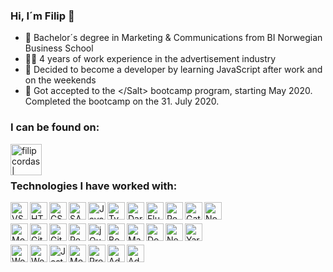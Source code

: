 ### Hi, I´m Filip 👋

- 📖 Bachelor´s degree in Marketing & Communications from BI Norwegian Business School 
- 👨‍💻 4 years of work experience in the advertisement industry
- 🤔 Decided to become a developer by learning JavaScript after work and on the weekends
- 🧂 Got accepted to the <\/Salt> bootcamp program, starting May 2020. Completed the bootcamp on the 31. July 2020.

### I can be found on:

<a href="https://www.linkedin.com/in/filipcordas/"><img align="left" align="left" title="filipcordas | LinkedIn" width="50px" src="https://cdn.jsdelivr.net/npm/simple-icons@v3/icons/linkedin.svg" /></a>
<br />
<br />

### Technologies I have worked with:
<img align="left" title="VS Code" height="28px" width="28px" src="https://cdn.jsdelivr.net/npm/simple-icons@v3/icons/visualstudiocode.svg" />
<img align="left" title="HTML5" height="28px" width="28px" src="https://cdn.jsdelivr.net/npm/simple-icons@v3/icons/html5.svg" />
<img align="left" title="CSS3" height="28px" width="28px" src="https://cdn.jsdelivr.net/npm/simple-icons@v3/icons/css3.svg" />
<img align="left" title="SASS" height="28px" width="28px" src="https://cdn.jsdelivr.net/npm/simple-icons@v3/icons/sass.svg" />
<img align="left" title="Javascript" height="28px" width="28px" src="https://cdn.jsdelivr.net/npm/simple-icons@v3/icons/javascript.svg" />
<img align="left" title="TypeScript" height="28px" width="28px" src="https://cdn.jsdelivr.net/npm/simple-icons@v3/icons/typescript.svg" />
<img align="left" title="Dart" height="28px" width="28px" src="https://cdn.jsdelivr.net/npm/simple-icons@v3/icons/dart.svg" />
<img align="left" title="Flutter" height="28px" width="28px" src="https://cdn.jsdelivr.net/npm/simple-icons@v3/icons/flutter.svg" />
<img align="left" title="React" height="28px" width="28px" src="https://cdn.jsdelivr.net/npm/simple-icons@v3/icons/react.svg" />
<img align="left" title="Gatsby" height="28px" width="28px" src="https://cdn.jsdelivr.net/npm/simple-icons@v3/icons/gatsby.svg" />
<img align="left" title="Node JS" height="28px" width="28px" src="https://cdn.jsdelivr.net/npm/simple-icons@v3/icons/node-dot-js.svg" />
<br></br>
<img align="left" title="MongoDB" height="28px" width="28px" src="https://cdn.jsdelivr.net/npm/simple-icons@v3/icons/mongodb.svg" />
<img align="left" title="Git" height="28px" width="28px" src="https://cdn.jsdelivr.net/npm/simple-icons@v3/icons/git.svg" />
<img align="left" title="GitHub" height="28px" width="28px" src="https://cdn.jsdelivr.net/npm/simple-icons@v3/icons/github.svg" />
<img align="left" title="Redux" height="28px" width="28px" src="https://cdn.jsdelivr.net/npm/simple-icons@v3/icons/redux.svg" />
<img align="left" title="jQuery" height="28px" width="28px" src="https://cdn.jsdelivr.net/npm/simple-icons@v3/icons/jquery.svg" />
<img align="left" title="Bootstrap" height="28px" width="28px" src="https://cdn.jsdelivr.net/npm/simple-icons@v3/icons/bootstrap.svg" />
<img align="left" title="Material UI" height="28px" width="28px" src="https://cdn.jsdelivr.net/npm/simple-icons@v3/icons/material-ui.svg" />
<img align="left" title="Docker" height="28px" width="28px" src="https://cdn.jsdelivr.net/npm/simple-icons@v3/icons/docker.svg" />
<img align="left" title="Next" height="28px" width="28px" src="https://cdn.jsdelivr.net/npm/simple-icons@v3/icons/next-dot-js.svg" />
<img align="left" title="Yarn" height="28px" width="28px" src="https://cdn.jsdelivr.net/npm/simple-icons@v3/icons/yarn.svg" />
<br></br>
<img align="left" title="Wordpress" height="28px" width="28px" src="https://cdn.jsdelivr.net/npm/simple-icons@v3/icons/wordpress.svg" />
<img align="left" title="Webpack" height="28px" width="28px" src="https://cdn.jsdelivr.net/npm/simple-icons@v3/icons/webpack.svg" />
<img color="#000000" align="left" title="Jest" height="28px" width="28px" src="https://cdn.jsdelivr.net/npm/simple-icons@v3/icons/jest.svg" />
<img align="left" title="Mocha" height="28px" width="28px" src="https://cdn.jsdelivr.net/npm/simple-icons@v3/icons/mocha.svg" />
<img align="left" title="Prettier" height="28px" width="28px" src="https://cdn.jsdelivr.net/npm/simple-icons@v3/icons/prettier.svg" />
<img align="left" title="Adobe Photoshop" height="28px" width="28px" src="https://cdn.jsdelivr.net/npm/simple-icons@v3/icons/adobephotoshop.svg" />
<img align="left" title="Adobe Premiere Pro" height="28px" width="28px" src="https://cdn.jsdelivr.net/npm/simple-icons@v3/icons/adobepremierepro.svg" />
